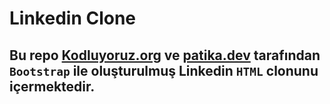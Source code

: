 # Linkedin Clone

## Bu repo [Kodluyoruz.org](https://kodluyoruz.org) ve [patika.dev](https://patika.dev/tr) tarafından `Bootstrap` ile oluşturulmuş Linkedin `HTML` clonunu içermektedir.
